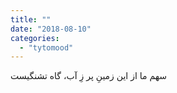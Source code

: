 ```yaml
---
title: ""
date: "2018-08-10"
categories: 
  - "tytomood"
---
```


سهم ما از این زمینِ پر زِ آب، گاه تشنگیست
